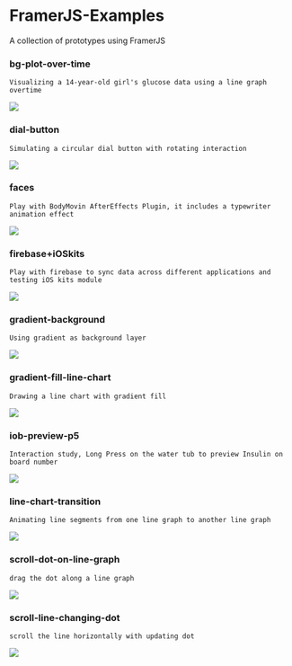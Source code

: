 # FramerJS-Examples
A collection of prototypes using FramerJS

### bg-plot-over-time

`Visualizing a 14-year-old girl's glucose data using a line graph overtime`

![](demo/bg-plot-over-time.gif)

### dial-button

`Simulating a circular dial button with rotating interaction`

![](demo/dial-button.gif)

### faces

`Play with BodyMovin AfterEffects Plugin, it includes a typewriter animation effect`

![](demo/faces.gif)

### firebase+iOSkits

`Play with firebase to sync data across different applications and testing iOS kits module`

![](demo/firebase+iOSkits.gif)

### gradient-background

`Using gradient as background layer`

![](demo/gradient-background.gif)

### gradient-fill-line-chart

`Drawing a line chart with gradient fill`

![](demo/gradient-fill-line-chart.gif)

### iob-preview-p5

`Interaction study, Long Press on the water tub to preview Insulin on board number`

![](demo/iob-preview-p5.gif)

### line-chart-transition

`Animating line segments from one line graph to another line graph`

![](demo/line-chart-transition.gif)

### scroll-dot-on-line-graph

`drag the dot along a line graph`

![](demo/scroll-dot-on-line-graph.gif)

### scroll-line-changing-dot

`scroll the line horizontally with updating dot`

![](demo/scroll-line-changing-dot.gif)
